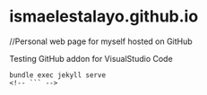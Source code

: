 # ismaelestalayo.github.io
//Personal web page for myself hosted on GitHub

Testing GitHub addon for VisualStudio Code

```
bundle exec jekyll serve
<!-- ``` -->